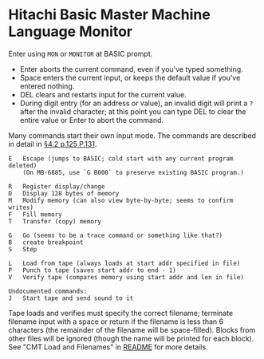 Hitachi Basic Master Machine Language Monitor
=============================================

Enter using `MON` or `MONITOR` at BASIC prompt.

- Enter aborts the current command, even if you've typed something.
- Space enters the current input, or keeps the default value if you've
  entered nothing.
- DEL clears and restarts input for the current value.
- During digit entry (for an address or value), an invalid digit will
  print a `?` after the invalid character; at this point you can type
  DEL to clear the entire value or Enter to abort the command.

Many commands start their own input mode. The commands are described in
detail in [§4.2 p.125 P.131].

    E   Escape (jumps to BASIC; cold start with any current program deleted)
        (On MB-6885, use `G B000` to preserve existing BASIC program.)

    R   Register display/change
    D   Display 128 bytes of memory
    M   Modify memory (can also view byte-by-byte; seems to confirm writes)
    F   Fill memory
    T   Transfer (copy) memory

    G   Go (seems to be a trace command or something like that?)
    B   create breakpoint
    S   Step

    L   Load from tape (always loads at start addr specified in file)
    P   Punch to tape (saves start addr to end - 1)
    V   Verify tape (compares memory using start addr and len in file)

    Undocumented commands:
    J   Start tape and send sound to it

Tape loads and verifies must specify the correct filename; terminate
filename input with a space or return if the filename is less than 6
characters (the remainder of the filename will be space-filled). Blocks
from other files will be ignored (though the name will be printed for each
block). See "CMT Load and Filenames" in [README](README.md) for more
details.

<!-------------------------------------------------------------------->
[§4.2 p.125 P.131]: https://archive.org/details/Hitachi_MB-6885_Basic_Master_Jr/page/n130/mode/1up?view=theater
